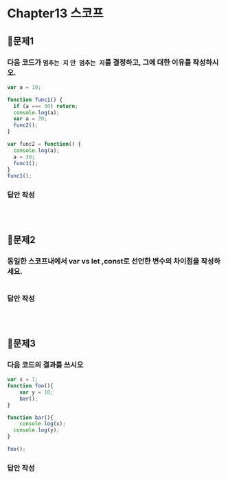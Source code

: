 # Chapter13 스코프
## 📌문제1
### 다음 코드가 `멈추는 지` `안 멈추는 지`를 결정하고, 그에 대한 이유를 작성하시오.
```js
var a = 10;

function func1() {
  if (a === 30) return;
  console.log(a);
  var a = 20;
  func2();
}

var func2 = function() {
  console.log(a);
  a = 30;
  func1();
}
func1();
```
### 답안 작성
```
```

<br>

## 📌문제2
### 동일한 스코프내에서 var vs let ,const로 선언한 변수의 차이점을 작성하세요.
```
```
### 답안 작성
```
```

<br>

## 📌문제3
### 다음 코드의 결과를 쓰시오
```js
var x = 1;
function foo(){
	var y = 10;
	bar();
}

function bar(){
	console.log(x);
  console.log(y);
}

foo();
```

### 답안 작성
```
```

<br>
